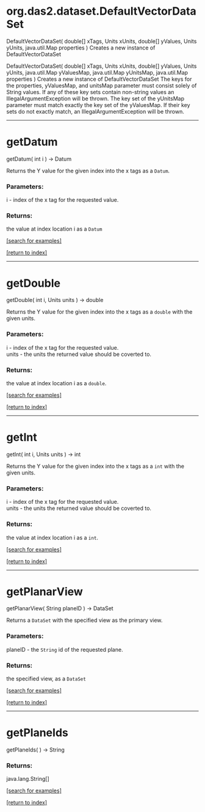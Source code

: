 # org.das2.dataset.DefaultVectorDataSet
DefaultVectorDataSet( double[] xTags, Units xUnits, double[] yValues, Units yUnits, java.util.Map properties )
Creates a new instance of DefaultVectorDataSet

DefaultVectorDataSet( double[] xTags, Units xUnits, double[] yValues, Units yUnits, java.util.Map yValuesMap, java.util.Map yUnitsMap, java.util.Map properties )
Creates a new instance of DefaultVectorDataSet
 The keys for the properties, yValuesMap, and unitsMap parameter must
 consist solely of String values.  If any of these key sets contain
 non-string values an IllegalArgumentException will be thrown.
 The key set of the yUnitsMap parameter must match exactly the key set
 of the yValuesMap.  If their key sets do not exactly match, an
 IllegalArgumentException will be thrown.

***
<a name="getDatum"></a>
# getDatum
getDatum( int i ) &rarr; Datum

Returns the Y value for the given index into the x tags as a
 <code>Datum</code>.

### Parameters:
i - index of the x tag for the requested value.

### Returns:
the value at index location i as a <code>Datum</code>

<a href="https://github.com/autoplot/dev/search?q=getDatum&unscoped_q=getDatum">[search for examples]</a>

<a href="https://github.com/autoplot/documentation/blob/master/javadoc/index-all.md">[return to index]</a>

***
<a name="getDouble"></a>
# getDouble
getDouble( int i, Units units ) &rarr; double

Returns the Y value for the given index into the x tags as a
 <code>double</code> with the given units.

### Parameters:
i - index of the x tag for the requested value.
<br>units - the units the returned value should be coverted to.

### Returns:
the value at index location i as a <code>double</code>.

<a href="https://github.com/autoplot/dev/search?q=getDouble&unscoped_q=getDouble">[search for examples]</a>

<a href="https://github.com/autoplot/documentation/blob/master/javadoc/index-all.md">[return to index]</a>

***
<a name="getInt"></a>
# getInt
getInt( int i, Units units ) &rarr; int

Returns the Y value for the given index into the x tags as a
 <code>int</code> with the given units.

### Parameters:
i - index of the x tag for the requested value.
<br>units - the units the returned value should be coverted to.

### Returns:
the value at index location i as a <code>int</code>.

<a href="https://github.com/autoplot/dev/search?q=getInt&unscoped_q=getInt">[search for examples]</a>

<a href="https://github.com/autoplot/documentation/blob/master/javadoc/index-all.md">[return to index]</a>

***
<a name="getPlanarView"></a>
# getPlanarView
getPlanarView( String planeID ) &rarr; DataSet

Returns a <code>DataSet</code> with the specified view as the primary
 view.

### Parameters:
planeID - the <code>String</code> id of the requested plane.

### Returns:
the specified view, as a <code>DataSet</code>

<a href="https://github.com/autoplot/dev/search?q=getPlanarView&unscoped_q=getPlanarView">[search for examples]</a>

<a href="https://github.com/autoplot/documentation/blob/master/javadoc/index-all.md">[return to index]</a>

***
<a name="getPlaneIds"></a>
# getPlaneIds
getPlaneIds(  ) &rarr; String



### Returns:
java.lang.String[]


<a href="https://github.com/autoplot/dev/search?q=getPlaneIds&unscoped_q=getPlaneIds">[search for examples]</a>

<a href="https://github.com/autoplot/documentation/blob/master/javadoc/index-all.md">[return to index]</a>

